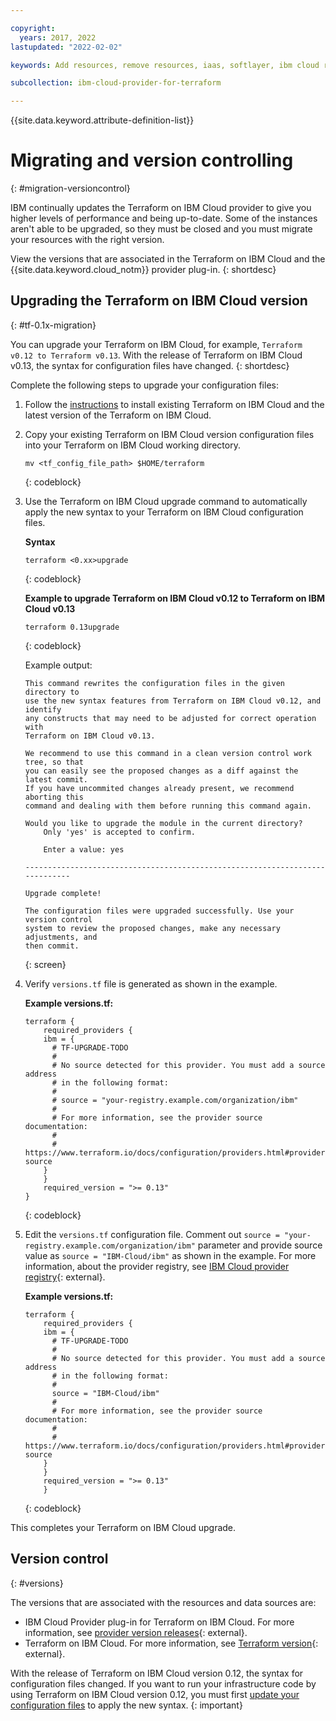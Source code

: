 ```yaml
---

copyright:
  years: 2017, 2022
lastupdated: "2022-02-02"

keywords: Add resources, remove resources, iaas, softlayer, ibm cloud resources, ibm cloud services, Terraform on IBM Cloud, provision resources

subcollection: ibm-cloud-provider-for-terraform

---
```


{{site.data.keyword.attribute-definition-list}}



# Migrating and version controlling
{: #migration-versioncontrol}

IBM continually updates the Terraform on IBM Cloud provider to give you higher levels of performance and being up-to-date. Some of the instances aren't able to be upgraded, so they must be closed and you must migrate your resources with the right version.

View the versions that are associated in the Terraform on IBM Cloud and the {{site.data.keyword.cloud_notm}} provider plug-in.
{: shortdesc}

## Upgrading the Terraform on IBM Cloud version
{: #tf-0.1x-migration}

You can upgrade your Terraform on IBM Cloud, for example, `Terraform v0.12 to Terraform v0.13`. With the release of Terraform on IBM Cloud v0.13, the syntax for configuration files have changed.
{: shortdesc}

Complete the following steps to upgrade your configuration files: 

1. Follow the [instructions](/docs/ibm-cloud-provider-for-terraform?topic=ibm-cloud-provider-for-terraform-setup_cli) to install existing Terraform on IBM Cloud and the latest version of the Terraform on IBM Cloud.
2. Copy your existing Terraform on IBM Cloud version configuration files into your Terraform on IBM Cloud working directory. 
    ```
    mv <tf_config_file_path> $HOME/terraform
    ```
    {: codeblock}

3. Use the Terraform on IBM Cloud upgrade command to automatically apply the new syntax to your Terraform on IBM Cloud configuration files. 

    **Syntax**
    ```
    terraform <0.xx>upgrade
    ```
    {: codeblock}

    **Example to upgrade Terraform on IBM Cloud v0.12 to Terraform on IBM Cloud v0.13**
    ```
    terraform 0.13upgrade
    ```
    {: codeblock}

    Example output: 
    ```
    This command rewrites the configuration files in the given directory to
    use the new syntax features from Terraform on IBM Cloud v0.12, and identify
    any constructs that may need to be adjusted for correct operation with
    Terraform on IBM Cloud v0.13.

    We recommend to use this command in a clean version control work tree, so that
    you can easily see the proposed changes as a diff against the latest commit.
    If you have uncommited changes already present, we recommend aborting this
    command and dealing with them before running this command again.

    Would you like to upgrade the module in the current directory?
        Only 'yes' is accepted to confirm.

        Enter a value: yes

    -----------------------------------------------------------------------------

    Upgrade complete!

    The configuration files were upgraded successfully. Use your version control
    system to review the proposed changes, make any necessary adjustments, and
    then commit.
    ```
    {: screen}

4. Verify `versions.tf` file is generated as shown in the example.

    **Example versions.tf:**

    ```
    terraform {
        required_providers {
        ibm = {
          # TF-UPGRADE-TODO
          #
          # No source detected for this provider. You must add a source address
          # in the following format:
          #
          # source = "your-registry.example.com/organization/ibm"
          #
          # For more information, see the provider source documentation:
          #
          # https://www.terraform.io/docs/configuration/providers.html#provider-source
        }
        }
        required_version = ">= 0.13"
    }
    ```
    {: codeblock}

5. Edit the `versions.tf` configuration file. Comment out `source = "your-registry.example.com/organization/ibm"` parameter and provide source value as `source = "IBM-Cloud/ibm"` as shown in the example. For more information, about the provider registry, see [IBM Cloud provider registry](https://registry.terraform.io/providers/IBM-Cloud/ibm/latest){: external}.

    **Example versions.tf:**

    ```
    terraform {
        required_providers {
        ibm = {
          # TF-UPGRADE-TODO
          #
          # No source detected for this provider. You must add a source address
          # in the following format:
          #
          source = "IBM-Cloud/ibm"
          #
          # For more information, see the provider source documentation:
          #
          # https://www.terraform.io/docs/configuration/providers.html#provider-source
        }
        }
        required_version = ">= 0.13"
        }
    ```
    {: codeblock}

This completes your Terraform on IBM Cloud upgrade.

## Version control 
{: #versions}

The versions that are associated with the resources and data sources are:

- IBM Cloud Provider plug-in for Terraform on IBM Cloud. For more information, see [provider version releases](https://github.com/IBM-Cloud/terraform-provider-ibm/releases){: external}.
- Terraform on IBM Cloud. For more information, see [Terraform version](https://releases.hashicorp.com/terraform/){: external}.

With the release of Terraform on IBM Cloud version 0.12, the syntax for configuration files changed. If you want to run your infrastructure code by using Terraform on IBM Cloud version 0.12, you must first [update your configuration files](#tf-0.1x-migration) to apply the new syntax. 
{: important}




